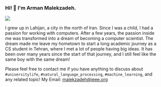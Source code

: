 ### Hi! 👋 I'm Arman Malekzadeh.

<a href="https://www.kaggle.com/malekzadeharman"><img src="https://road-to-kaggle-grandmaster.vercel.app/api/simple/malekzadeharman"></a>


I grew up in Lahijan, a city in the north of Iran. Since I was a child, I had a passion for working with computers. After a few years, the passion inside me was transformed into a dream of becoming a computer scientist. The dream made me leave my hometown to start a long academic journey as a CS student in Tehran, where I met a lot of people having big ideas. It has been over many years since the start of that journey, and I still feel like the same boy with the same dream!

Please feel free to contact me if you have anything to discuss about `#universitylife`, `#natural_language_processing`, `#machine_learning`, and any related topic!
My Email: malekzadeh@ieee.org

<!--
**arm-on/arm-on** is a ✨ _special_ ✨ repository because its `README.md` (this file) appears on your GitHub profile.

Here are some ideas to get you started:

- 🔭 I’m currently working on ...
- 🌱 I’m currently learning ...
- 👯 I’m looking to collaborate on ...
- 🤔 I’m looking for help with ...
- 💬 Ask me about ...
- 📫 How to reach me: ...
- 😄 Pronouns: ...
- ⚡ Fun fact: ...
-->
